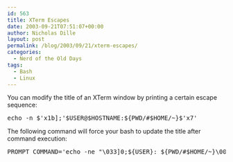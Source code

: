 ```yaml
---
id: 563
title: XTerm Escapes
date: 2003-09-21T07:51:07+00:00
author: Nicholas Dille
layout: post
permalink: /blog/2003/09/21/xterm-escapes/
categories:
  - Nerd of the Old Days
tags:
  - Bash
  - Linux
---
```

You can modify the title of an XTerm window by printing a certain escape sequence:

<!--more-->

<pre class="listing">echo -n $'x1b];'$USER@$HOSTNAME:${PWD/#$HOME/~}$'x7'</pre>

The following command will force your bash to update the title after command execution:

<pre class="listing">PROMPT_COMMAND='echo -ne "\033]0;${USER}: ${PWD/#$HOME/~}\007"'</pre>

